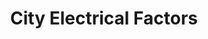---
title: "City Electrical Factors"
url: /cirencester/city-electrical-factors/
shop: Elektrisch
---